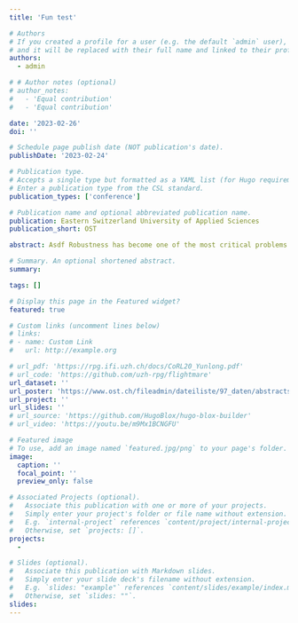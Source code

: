 ```yaml
---
title: 'Fun test'

# Authors
# If you created a profile for a user (e.g. the default `admin` user), write the username (folder name) here
# and it will be replaced with their full name and linked to their profile.
authors:
  - admin

# # Author notes (optional)
# author_notes:
#   - 'Equal contribution'
#   - 'Equal contribution'

date: '2023-02-26'
doi: ''

# Schedule page publish date (NOT publication's date).
publishDate: '2023-02-24'

# Publication type.
# Accepts a single type but formatted as a YAML list (for Hugo requirements).
# Enter a publication type from the CSL standard.
publication_types: ['conference']

# Publication name and optional abbreviated publication name.
publication: Eastern Switzerland University of Applied Sciences
publication_short: OST

abstract: Asdf Robustness has become one of the most critical problems in machine learning (ML). The science of interpreting ML models to understand their behavior and improve their robustness is referred to as explainable artificial intelligence (XAI). One of the state-of-the-art XAI methods for computer vision problems is to generate saliency maps. A saliency map highlights the pixel space of an image that excites the ML model the most. However, this property could be misleading if spurious and salient features are present in overlapping pixel spaces. In this paper, we propose a caption-based XAI method, which integrates a standalone model to be explained into the contrastive language-image pre-training (CLIP) model using a novel network surgery approach. The resulting caption-based XAI model identifies the dominant concept that contributes the most to the models prediction. This explanation minimizes the risk of the standalone model falling for a covariate shift and contributes significantly towards developing robust ML models.

# Summary. An optional shortened abstract.
summary:

tags: []

# Display this page in the Featured widget?
featured: true

# Custom links (uncomment lines below)
# links:
# - name: Custom Link
#   url: http://example.org

# url_pdf: 'https://rpg.ifi.uzh.ch/docs/CoRL20_Yunlong.pdf'
# url_code: 'https://github.com/uzh-rpg/flightmare'
url_dataset: ''
url_poster: 'https://www.ost.ch/fileadmin/dateiliste/97_daten/abstracts/34393c6e-51c7-43dd-b3e4-260f89778456b82456f9.pdf'
url_project: ''
url_slides: ''
# url_source: 'https://github.com/HugoBlox/hugo-blox-builder'
# url_video: 'https://youtu.be/m9Mx1BCNGFU'

# Featured image
# To use, add an image named `featured.jpg/png` to your page's folder.
image:
  caption: ''
  focal_point: ''
  preview_only: false

# Associated Projects (optional).
#   Associate this publication with one or more of your projects.
#   Simply enter your project's folder or file name without extension.
#   E.g. `internal-project` references `content/project/internal-project/index.md`.
#   Otherwise, set `projects: []`.
projects:
  - 

# Slides (optional).
#   Associate this publication with Markdown slides.
#   Simply enter your slide deck's filename without extension.
#   E.g. `slides: "example"` references `content/slides/example/index.md`.
#   Otherwise, set `slides: ""`.
slides: 
---
```

<!-- 
{{% callout note %}}
Click the _Cite_ button above to demo the feature to enable visitors to import publication metadata into their reference management software.
{{% /callout %}}

{{% callout note %}}
Create your slides in Markdown - click the _Slides_ button to check out the example.
{{% /callout %}}

Add the publication's **full text** or **supplementary notes** here. You can use rich formatting such as including [code, math, and images](https://docs.hugoblox.com/content/writing-markdown-latex/). -->
